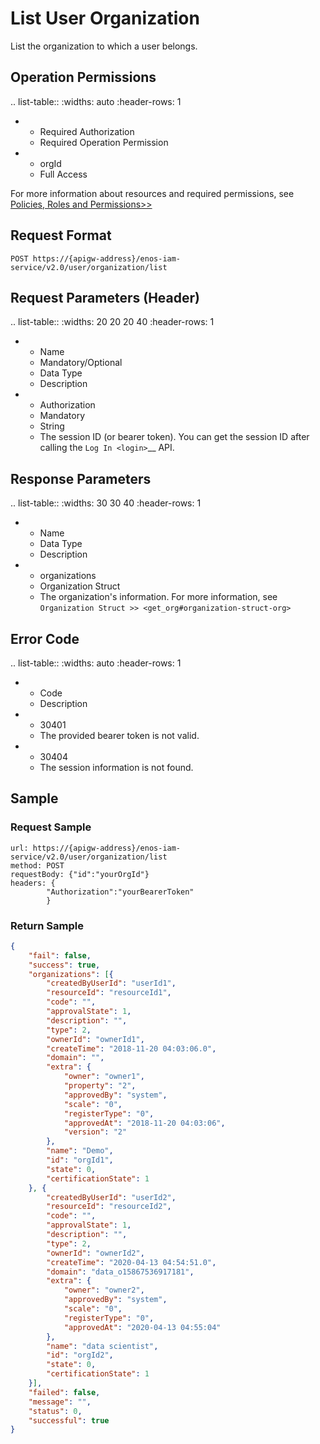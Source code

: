 # List User Organization

List the organization to which a user belongs.

## Operation Permissions

.. list-table::
   :widths: auto
   :header-rows: 1

   * - Required Authorization
     - Required Operation Permission
   * - orgId
     - Full Access

For more information about resources and required permissions, see [Policies, Roles and Permissions>>](/docs/enos/en/2.1.0/iam/concept/access_policy.html)

## Request Format

```
POST https://{apigw-address}/enos-iam-service/v2.0/user/organization/list
```

## Request Parameters (Header)

.. list-table::
   :widths: 20 20 20 40
   :header-rows: 1

   * - Name
     - Mandatory/Optional
     - Data Type
     - Description
   * - Authorization
     - Mandatory
     - String
     - The session ID (or bearer token). You can get the session ID after calling the `Log In <login>`__ API.


## Response Parameters

.. list-table::
   :widths: 30 30 40
   :header-rows: 1

   * - Name
     - Data Type
     - Description
   * - organizations
     - Organization Struct
     - The organization's information. For more information, see `Organization Struct >> <get_org#organization-struct-org>`


## Error Code

.. list-table::
   :widths: auto
   :header-rows: 1

   * - Code
     - Description
   * - 30401
     - The provided bearer token is not valid.
   * - 30404
     - The session information is not found.


## Sample

### Request Sample

```
url: https://{apigw-address}/enos-iam-service/v2.0/user/organization/list
method: POST
requestBody: {"id":"yourOrgId"}
headers: {
        "Authorization":"yourBearerToken"
        }
```

### Return Sample

```json
{
	"fail": false,
	"success": true,
	"organizations": [{
		"createdByUserId": "userId1",
		"resourceId": "resourceId1",
		"code": "",
		"approvalState": 1,
		"description": "",
		"type": 2,
		"ownerId": "ownerId1",
		"createTime": "2018-11-20 04:03:06.0",
		"domain": "",
		"extra": {
			"owner": "owner1",
			"property": "2",
			"approvedBy": "system",
			"scale": "0",
			"registerType": "0",
			"approvedAt": "2018-11-20 04:03:06",
			"version": "2"
		},
		"name": "Demo",
		"id": "orgId1",
		"state": 0,
		"certificationState": 1
	}, {
		"createdByUserId": "userId2",
		"resourceId": "resourceId2",
		"code": "",
		"approvalState": 1,
		"description": "",
		"type": 2,
		"ownerId": "ownerId2",
		"createTime": "2020-04-13 04:54:51.0",
		"domain": "data_o15867536917181",
		"extra": {
			"owner": "owner2",
			"approvedBy": "system",
			"scale": "0",
			"registerType": "0",
			"approvedAt": "2020-04-13 04:55:04"
		},
		"name": "data scientist",
		"id": "orgId2",
		"state": 0,
		"certificationState": 1
	}],
	"failed": false,
	"message": "",
	"status": 0,
	"successful": true
}
```
